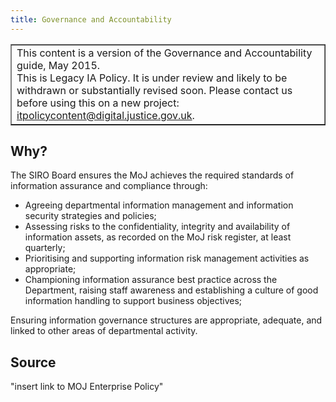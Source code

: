 ```yaml
---
title: Governance and Accountability
---
```


<table border='1'>
<tr>
<td>This content is a version of the Governance and Accountability guide, May 2015.<br/>
This is Legacy IA Policy. It is under review and likely to be withdrawn or substantially revised soon. Please contact us before using this on a new project: <a href="mailto:itpolicycontent@digital.justice.gov.uk?subject=governance-and-accountability">itpolicycontent@digital.justice.gov.uk</a>.</td>
</tr>
</table>

## Why?

The SIRO Board ensures the MoJ achieves the required standards of information assurance and compliance through:

*   Agreeing departmental information management and information security strategies and policies;
*   Assessing risks to the confidentiality, integrity and availability of information assets, as recorded on the MoJ risk register, at least quarterly;
*   Prioritising and supporting information risk management activities as appropriate;
*   Championing information assurance best practice across the Department, raising staff awareness and establishing a culture of good information handling to support business objectives;

Ensuring information governance structures are appropriate, adequate, and linked to other areas of departmental activity. 

## Source

"insert link to MOJ Enterprise Policy"